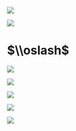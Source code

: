 ![](https://www.nta.go.jp/tmp/72a57157-9769-4885-a58f-93d11379ccd7/images/d7a5383c536b504f037fb76aaabef0ad5c2fbb173dc567c88d7bfd80d44cb359.jpg)

![](https://www.nta.go.jp/tmp/72a57157-9769-4885-a58f-93d11379ccd7/images/66eb5c4c915cf1f29867361884b927d116a51999642778abed0ad7b236ede19b.jpg)

# $\\oslash$

![](https://www.nta.go.jp/tmp/72a57157-9769-4885-a58f-93d11379ccd7/images/af53333b7a236e3278a603c843e5ebbcf9808d7a4e337c153c7a855e4b6b1a29.jpg)

![](https://www.nta.go.jp/tmp/72a57157-9769-4885-a58f-93d11379ccd7/images/e53c2d37ce5da907f542a2bf3cf01a751358090358a5e08a744926faf827e593.jpg)

![](https://www.nta.go.jp/tmp/72a57157-9769-4885-a58f-93d11379ccd7/images/402336af8d525207532a02b04c38639b827c3628fa76128ae008358595c6cce8.jpg)

![](https://www.nta.go.jp/tmp/72a57157-9769-4885-a58f-93d11379ccd7/images/d804adef963c38b4e046242f1410abc397a1c17d785711350e4d888c8bd202a3.jpg)

![](https://www.nta.go.jp/tmp/72a57157-9769-4885-a58f-93d11379ccd7/images/cea5ac5fd5e359592cea17d19bc5a151ff02d3ca7896dcb6011fc10074668f7c.jpg)